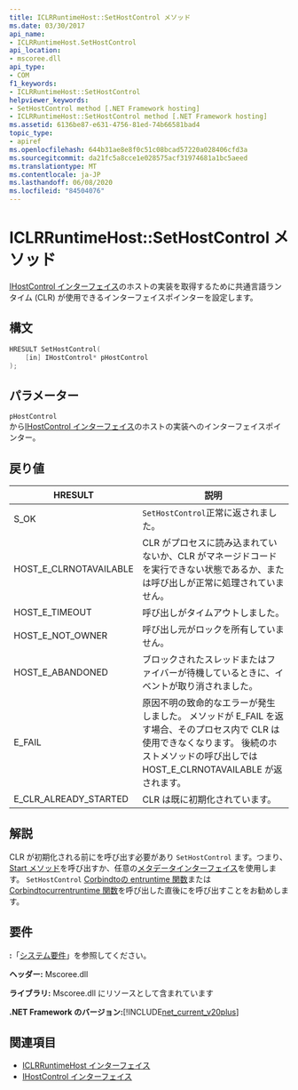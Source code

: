 ```yaml
---
title: ICLRRuntimeHost::SetHostControl メソッド
ms.date: 03/30/2017
api_name:
- ICLRRuntimeHost.SetHostControl
api_location:
- mscoree.dll
api_type:
- COM
f1_keywords:
- ICLRRuntimeHost::SetHostControl
helpviewer_keywords:
- SetHostControl method [.NET Framework hosting]
- ICLRRuntimeHost::SetHostControl method [.NET Framework hosting]
ms.assetid: 6136be87-e631-4756-81ed-74b66581bad4
topic_type:
- apiref
ms.openlocfilehash: 644b31ae8e8f0c51c08bcad57220a028406cfd3a
ms.sourcegitcommit: da21fc5a8cce1e028575acf31974681a1bc5aeed
ms.translationtype: MT
ms.contentlocale: ja-JP
ms.lasthandoff: 06/08/2020
ms.locfileid: "84504076"
---
```

# <a name="iclrruntimehostsethostcontrol-method"></a>ICLRRuntimeHost::SetHostControl メソッド
[IHostControl インターフェイス](ihostcontrol-interface.md)のホストの実装を取得するために共通言語ランタイム (CLR) が使用できるインターフェイスポインターを設定します。  
  
## <a name="syntax"></a>構文  
  
```cpp  
HRESULT SetHostControl(  
    [in] IHostControl* pHostControl  
);  
```  
  
## <a name="parameters"></a>パラメーター  
 `pHostControl`  
 から[IHostControl インターフェイス](ihostcontrol-interface.md)のホストの実装へのインターフェイスポインター。  
  
## <a name="return-value"></a>戻り値  
  
|HRESULT|説明|  
|-------------|-----------------|  
|S_OK|`SetHostControl`正常に返されました。|  
|HOST_E_CLRNOTAVAILABLE|CLR がプロセスに読み込まれていないか、CLR がマネージドコードを実行できない状態であるか、または呼び出しが正常に処理されていません。|  
|HOST_E_TIMEOUT|呼び出しがタイムアウトしました。|  
|HOST_E_NOT_OWNER|呼び出し元がロックを所有していません。|  
|HOST_E_ABANDONED|ブロックされたスレッドまたはファイバーが待機しているときに、イベントが取り消されました。|  
|E_FAIL|原因不明の致命的なエラーが発生しました。 メソッドが E_FAIL を返す場合、そのプロセス内で CLR は使用できなくなります。 後続のホストメソッドの呼び出しでは HOST_E_CLRNOTAVAILABLE が返されます。|  
|E_CLR_ALREADY_STARTED|CLR は既に初期化されています。|  
  
## <a name="remarks"></a>解説  
 CLR が初期化される前にを呼び出す必要があり `SetHostControl` ます。つまり、 [Start メソッド](iclrruntimehost-start-method.md)を呼び出すか、任意の[メタデータインターフェイス](../metadata/metadata-interfaces.md)を使用します。 `SetHostControl` [Corbindtoの entruntime 関数](corbindtocurrentruntime-function.md)または[Corbindtocurrentruntime 関数](corbindtoruntimeex-function.md)を呼び出した直後にを呼び出すことをお勧めします。  
  
## <a name="requirements"></a>要件  
 **:**「[システム要件](../../get-started/system-requirements.md)」を参照してください。  
  
 **ヘッダー:** Mscoree.dll  
  
 **ライブラリ:** Mscoree.dll にリソースとして含まれています  
  
 **.NET Framework のバージョン:**[!INCLUDE[net_current_v20plus](../../../../includes/net-current-v20plus-md.md)]  
  
## <a name="see-also"></a>関連項目

- [ICLRRuntimeHost インターフェイス](iclrruntimehost-interface.md)
- [IHostControl インターフェイス](ihostcontrol-interface.md)
